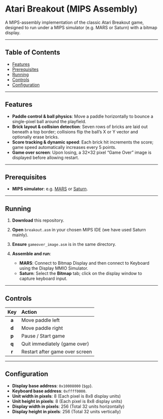 # Atari Breakout (MIPS Assembly)

A MIPS-assembly implementation of the classic Atari Breakout game, designed to run under a MIPS simulator (e.g. MARS or Saturn) with a bitmap display.

---

## Table of Contents

* [Features](#features)
* [Prerequisites](#prerequisites)
* [Running](#running)
* [Controls](#controls)
* [Configuration](#configuration)

---

## Features

* **Paddle control & ball physics**: Move a paddle horizontally to bounce a single-pixel ball around the playfield.
* **Brick layout & collision detection**: Seven rows of bricks are laid out beneath a top border; collisions flip the ball’s X or Y vector and optionally erase bricks.
* **Score tracking & dynamic speed**: Each brick hit increments the score; game speed automatically increases every 5 points.
* **Game over screen**: Upon losing, a 32×32 pixel “Game Over” image is displayed before allowing restart.

---

## Prerequisites

* **MIPS simulator**: e.g. [MARS](http://courses.missouristate.edu/KenVollmar/MARS/) or [Saturn](https://github.com/ethanjperez/saturn).

---

## Running

1. **Download** this repository.
2. **Open** `breakout.asm` in your chosen MIPS IDE (we have used Saturn mainly).
3. **Ensure** `gameover_image.asm` is in the same directory.
4. **Assemble and run**:

   * **MARS**: Connect to Bitmap Display and then connect to Keyboard using the Display MMIO Simulator.
   * **Saturn**: Select the **Bitmap** tab; click on the display window to capture keyboard input.

---

## Controls

|  Key  | Action                         |
| :---: | :----------------------------- |
| **a** | Move paddle left               |
| **d** | Move paddle right              |
| **p** | Pause / Start game             |
| **q** | Quit immediately (game over)   |
| **r** | Restart after game over screen |

---

## Configuration

* **Display base address**: `0x10008000` (`$gp`).
* **Keyboard base address**: `0xffff0000`.
* **Unit width in pixels**: 8 (Each pixel is 8x8 display units)
* **Unit height in pixels**: 8 (Each pixel is 8x8 display units)
* **Display width in pixels**: 256 (Total 32 units horizontally)
* **Display height in pixels**: 256 (Total 32 units vertically)